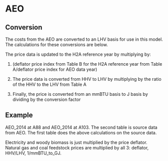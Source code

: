 # AEO

## Conversion

The costs from the AEO are converted to an LHV basis for use in this model. The calculations for these conversions are below.

The price data is updated to the H2A reference year by multiplying by:

1. (deflator price index from Table B for the H2A reference year from Table A/deflator price index for AEO data year)

2. The price data is converted from HHV to LHV by multiplying by the ratio of the HHV to the LHV from Table A

3. Finally, the price is converted from an mmBTU basis to J basis by dividing by the conversion factor

## Example

AEO_2014 at A88 and AEO_2014 at A103. The second table is source data from AEO. The first table does the above calculations on the source data.

Electricity and woody biomass is just multiplied by the price deflator. Natural gas and coal feedstock prices are multiplied by all 3: deflator, HHV/LHV, 1/mmBTU_to_GJ.